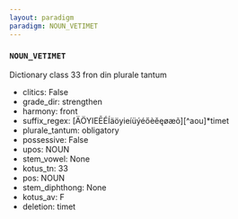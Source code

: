 ```yaml
---
layout: paradigm
paradigm: NOUN_VETIMET
---
```

### ` NOUN_VETIMET `

Dictionary class 33 fron din plurale tantum
* clitics: False
* grade_dir: strengthen
* harmony: front
* suffix_regex: [ÄÖYIEĒÉÍäöyieíüýéőèěęøæõ][^aou]*timet
* plurale_tantum: obligatory
* possessive: False
* upos: NOUN
* stem_vowel: None
* kotus_tn: 33
* pos: NOUN
* stem_diphthong: None
* kotus_av: F
* deletion: timet
